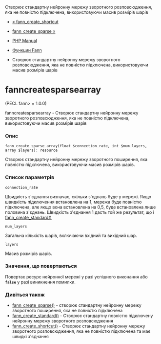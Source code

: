 Створює стандартну нейронну мережу зворотного розповсюдження, яка не повністю підключена, використовуючи масив розмірів шарів

-   [« fann\_create\_shortcut](function.fann-create-shortcut.html)
    
-   [fann\_create\_sparse »](function.fann-create-sparse.html)
    
-   [PHP Manual](index.html)
    
-   [Функции Fann](ref.fann.html)
    
-   Створює стандартну нейронну мережу зворотного розповсюдження, яка не повністю підключена, використовуючи масив розмірів шарів
    

# fanncreatesparsearray

(PECL fann> = 1.0.0)

fanncreatesparsearray - Створює стандартну нейронну мережу зворотного розповсюдження, яка не повністю підключена, використовуючи масив розмірів шарів

### Опис

```methodsynopsis
fann_create_sparse_array(float $connection_rate, int $num_layers, array $layers): resource
```

Створює стандартну нейронну мережу зворотного поширення, яка повністю підключена, використовуючи масив розмірів шарів.

### Список параметрів

`connection_rate`

Швидкість з'єднання визначає, скільки з'єднань буде у мережі. Якщо швидкість підключення встановлена ​​на 1, мережа буде повністю підключена, але якщо вона встановлена ​​на 0,5, буде встановлена ​​лише половина з'єднань. Швидкість з'єднання 1 дасть той же результат, що і [fann\_create\_standard()](function.fann-create-standard.html)

`num_layers`

Загальна кількість шарів, включаючи вхідний та вихідний шар.

`layers`

Масив розмірів шарів.

### Значення, що повертаються

Повертає ресурс нейронної мережі у разі успішного виконання або **`false`** у разі виникнення помилки.

### Дивіться також

-   [fann\_create\_sparse()](function.fann-create-sparse.html) - створює стандартну нейронну мережу зворотного поширення, яка не повністю підключена
-   [fann\_create\_standard()](function.fann-create-standard.html) - Створює стандартну повністю підключену нейронну мережу зворотного розповсюдження
-   [fann\_create\_shortcut()](function.fann-create-shortcut.html) - Створює стандартну нейронну мережу зворотного розповсюдження, яка не повністю підключена та має швидкі з'єднання